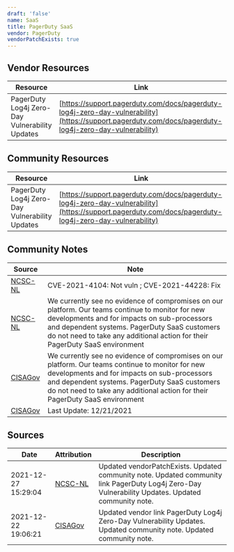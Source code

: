 ```yaml
---
draft: 'false'
name: SaaS
title: PagerDuty SaaS
vendor: PagerDuty
vendorPatchExists: true
---
```


## Vendor Resources
| Resource | Link |
| --- | --- |
| PagerDuty Log4j Zero-Day Vulnerability Updates | [https://support.pagerduty.com/docs/pagerduty-log4j-zero-day-vulnerability](https://support.pagerduty.com/docs/pagerduty-log4j-zero-day-vulnerability) |

## Community Resources
| Resource | Link |
| --- | --- |
| PagerDuty Log4j Zero-Day Vulnerability Updates | [https://support.pagerduty.com/docs/pagerduty-log4j-zero-day-vulnerability](https://support.pagerduty.com/docs/pagerduty-log4j-zero-day-vulnerability) |

## Community Notes
| Source | Note |
| --- | --- |
| [NCSC-NL](https://github.com/NCSC-NL/log4shell/blob/main/software/README.md) | CVE-2021-4104: Not vuln ; CVE-2021-44228: Fix </ul> |
| [NCSC-NL](https://github.com/NCSC-NL/log4shell/blob/main/software/README.md) | We currently see no evidence of compromises on our platform. Our teams continue to monitor for new developments and for impacts on sub-processors and dependent systems. PagerDuty SaaS customers do not need to take any additional action for their PagerDuty SaaS environment |
| [CISAGov](https://raw.githubusercontent.com/cisagov/log4j-affected-db/develop/README.md) | We currently see no evidence of compromises on our platform. Our teams continue to monitor for new developments and for impacts on sub-processors and dependent systems. PagerDuty SaaS customers do not need to take any additional action for their PagerDuty SaaS environment |
| [CISAGov](https://raw.githubusercontent.com/cisagov/log4j-affected-db/develop/README.md) | Last Update: 12/21/2021 |

## Sources
| Date | Attribution | Description |
| --- | --- | --- |
| 2021-12-27 15:29:04 | [NCSC-NL](https://github.com/NCSC-NL/log4shell/blob/main/software/README.md) | Updated vendorPatchExists. Updated community note. Updated community link PagerDuty Log4j Zero-Day Vulnerability Updates. Updated community note.  |
| 2021-12-22 19:06:21 | [CISAGov](https://raw.githubusercontent.com/cisagov/log4j-affected-db/develop/README.md) | Updated vendor link PagerDuty Log4j Zero-Day Vulnerability Updates. Updated community note. Updated community note.  |
